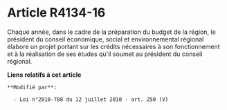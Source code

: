 # Article R4134-16

Chaque année, dans le cadre de la préparation du budget de la région, le président du    conseil économique, social et
environnemental régional élabore un projet portant sur les crédits nécessaires à son fonctionnement et à la réalisation de
ses études qu'il soumet au président du conseil régional.

**Liens relatifs à cet article**

	**Modifié par**:

	  - Loi n°2010-788 du 12 juillet 2010 - art. 250 (V)
